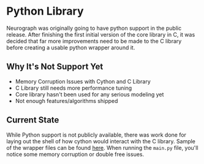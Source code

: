 # Python Library

Neurograph was originally going to have python support in the public release. After finishing the first initial version of the core library in C, it was decided that far more improvements need to be made to the C library before creating a usable python wrapper around it. 

## Why It's Not Support Yet

* Memory Corruption Issues with Cython and C Library
* C Library still needs more performance tuning
* Core library hasn't been used for any serious modeling yet
* Not enough features/algorithms shipped


## Current State

While Python support is not publicly available, there was work done for laying out the shell of how cython would interact with the C library. Sample of the wrapper files can be found [here](https://github.com/shaysingh818/Neurograph/tree/master/neurograph). When running the `main.py` file, you'll notice some memory corruption or double free issues.  